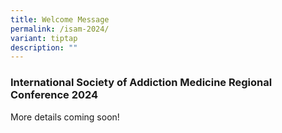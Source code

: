 ```yaml
---
title: Welcome Message
permalink: /isam-2024/
variant: tiptap
description: ""
---
```

<h3>International Society of Addiction Medicine Regional Conference 2024</h3>
<p>More details coming soon!</p>